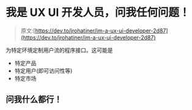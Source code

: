# 我是 UX UI 开发人员，问我任何问题！

> 原文:[https://dev.to/jrohatiner/im-a-ux-ui-developer-2d87](https://dev.to/jrohatiner/im-a-ux-ui-developer-2d87)

为特定环境定制用户流的程序接口。这可能是

*   特定产品
*   特定用户(即可访问性等)
*   特定市场

## [](#ask-me-anything)问我什么都行！